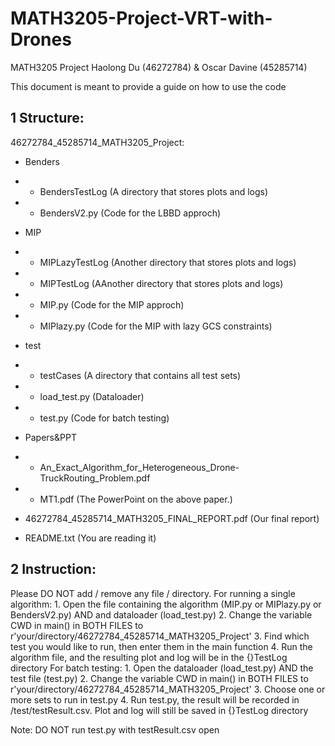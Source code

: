# MATH3205-Project-VRT-with-Drones

MATH3205 Project
Haolong Du (46272784) & Oscar Davine (45285714)

This document is meant to provide a guide on how to use the code 

## 1 Structure:

46272784_45285714_MATH3205_Project:
- Benders
- - BendersTestLog (A directory that stores plots and logs)
- - BendersV2.py (Code for the LBBD approch)

- MIP
- - MIPLazyTestLog (Another directory that stores plots and logs)
- - MIPTestLog (AAnother directory that stores plots and logs)
- - MIP.py (Code for the MIP approch)
- - MIPlazy.py (Code for the MIP with lazy GCS constraints)

- test
- - testCases (A directory that contains all test sets)
- - load_test.py (Dataloader)
- - test.py (Code for batch testing)

- Papers&PPT
- - An_Exact_Algorithm_for_Heterogeneous_Drone-TruckRouting_Problem.pdf
- - MT1.pdf (The PowerPoint on the above paper.)

- 46272784_45285714_MATH3205_FINAL_REPORT.pdf (Our final report)

- README.txt (You are reading it)

## 2 Instruction:
Please DO NOT add / remove any file / directory.
For running a single algorithm:
	1. Open the file containing the algorithm (MIP.py or MIPlazy.py or BendersV2.py) AND and dataloader (load_test.py)
	2. Change the variable CWD in main() in BOTH FILES to r'your/directory/46272784_45285714_MATH3205_Project'
	3. Find which test you would like to run, then enter them in the main function
	4. Run the algorithm file, and the resulting plot and log will be in the {}TestLog directory
For batch testing:
	1. Open the dataloader (load_test.py) AND the test file (test.py)
	2. Change the variable CWD in main() in BOTH FILES to r'your/directory/46272784_45285714_MATH3205_Project'
	3. Choose one or more sets to run in test.py
	4. Run test.py, the result will be recorded in /test/testResult.csv. Plot and log will still be saved in {}TestLog directory

Note: DO NOT run test.py with testResult.csv open

